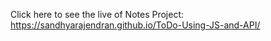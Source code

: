 Click here to see the live of Notes Project: https://sandhyarajendran.github.io/ToDo-Using-JS-and-API/
